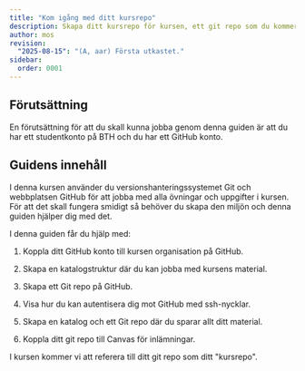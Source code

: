 ```yaml
---
title: "Kom igång med ditt kursrepo"
description: Skapa ditt kursrepo för kursen, ett git repo som du kommer att jobba med genom hela kursen.
author: mos
revision:
  "2025-08-15": "(A, aar) Första utkastet."
sidebar:
  order: 0001
---
```


## Förutsättning

En förutsättning för att du skall kunna jobba genom denna guiden är att du har ett studentkonto på BTH och du har ett GitHub konto.

## Guidens innehåll

I denna kursen använder du versionshanteringssystemet Git och webbplatsen GitHub för att jobba med alla övningar och uppgifter i kursen. För att det skall fungera smidigt så behöver du skapa den miljön och denna guiden hjälper dig med det.

I denna guiden får du hjälp med:

1. Koppla ditt GitHub konto till kursen organisation på GitHub.

1. Skapa en katalogstruktur där du kan jobba med kursens material.

1. Skapa ett Git repo på GitHub.

1. Visa hur du kan autentisera dig mot GitHub med ssh-nycklar.

1. Skapa en katalog och ett Git repo där du sparar allt ditt material.

1. Koppla ditt git repo till Canvas för inlämningar.

I kursen kommer vi att referera till ditt git repo som ditt "kursrepo".

